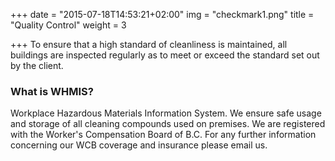 +++
date = "2015-07-18T14:53:21+02:00"
img = "checkmark1.png"
title = "Quality Control"
weight = 3

+++
To ensure that a high standard of cleanliness is maintained, all buildings are inspected regularly as to meet or exceed the standard set out by the client.

### What is WHMIS?

Workplace Hazardous Materials Information System. We ensure safe usage and storage of all cleaning compounds used on premises. We are registered with the Worker's Compensation Board of B.C. For any further information concerning our WCB coverage and insurance please email us.